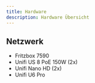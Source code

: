 ```yaml
---
title: Hardware
description: Hardware Übersicht
---
```


## Netzwerk

- Fritzbox 7590
- Unifi US 8 PoE 150W (2x)
- Unifi Nano HD (2x)
- Unifi U6 Pro

